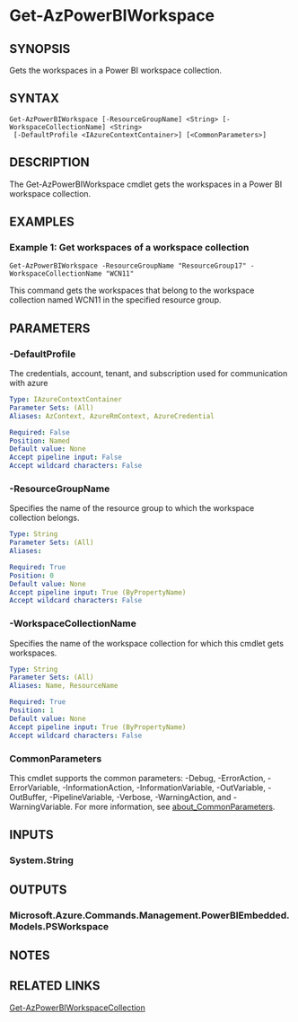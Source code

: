 ﻿---
external help file: Microsoft.Azure.PowerShell.Cmdlets.PowerBIEmbedded.dll-Help.xml
Module Name: Az.PowerBIEmbedded
online version: https://docs.microsoft.com/powershell/module/az.powerbiembedded/get-azpowerbiworkspace
schema: 2.0.0
---

# Get-AzPowerBIWorkspace

## SYNOPSIS
Gets the workspaces in a Power BI workspace collection.

## SYNTAX

```
Get-AzPowerBIWorkspace [-ResourceGroupName] <String> [-WorkspaceCollectionName] <String>
 [-DefaultProfile <IAzureContextContainer>] [<CommonParameters>]
```

## DESCRIPTION
The Get-AzPowerBIWorkspace cmdlet gets the workspaces in a Power BI workspace collection.

## EXAMPLES

### Example 1: Get workspaces of a workspace collection
```
Get-AzPowerBIWorkspace -ResourceGroupName "ResourceGroup17" -WorkspaceCollectionName "WCN11"
```

This command gets the workspaces that belong to the workspace collection named WCN11 in the specified resource group.

## PARAMETERS

### -DefaultProfile
The credentials, account, tenant, and subscription used for communication with azure

```yaml
Type: IAzureContextContainer
Parameter Sets: (All)
Aliases: AzContext, AzureRmContext, AzureCredential

Required: False
Position: Named
Default value: None
Accept pipeline input: False
Accept wildcard characters: False
```

### -ResourceGroupName
Specifies the name of the resource group to which the workspace collection belongs.

```yaml
Type: String
Parameter Sets: (All)
Aliases:

Required: True
Position: 0
Default value: None
Accept pipeline input: True (ByPropertyName)
Accept wildcard characters: False
```

### -WorkspaceCollectionName
Specifies the name of the workspace collection for which this cmdlet gets workspaces.

```yaml
Type: String
Parameter Sets: (All)
Aliases: Name, ResourceName

Required: True
Position: 1
Default value: None
Accept pipeline input: True (ByPropertyName)
Accept wildcard characters: False
```

### CommonParameters
This cmdlet supports the common parameters: -Debug, -ErrorAction, -ErrorVariable, -InformationAction, -InformationVariable, -OutVariable, -OutBuffer, -PipelineVariable, -Verbose, -WarningAction, and -WarningVariable. For more information, see [about_CommonParameters](http://go.microsoft.com/fwlink/?LinkID=113216).

## INPUTS

### System.String
## OUTPUTS

### Microsoft.Azure.Commands.Management.PowerBIEmbedded.Models.PSWorkspace
## NOTES

## RELATED LINKS

[Get-AzPowerBIWorkspaceCollection]()

